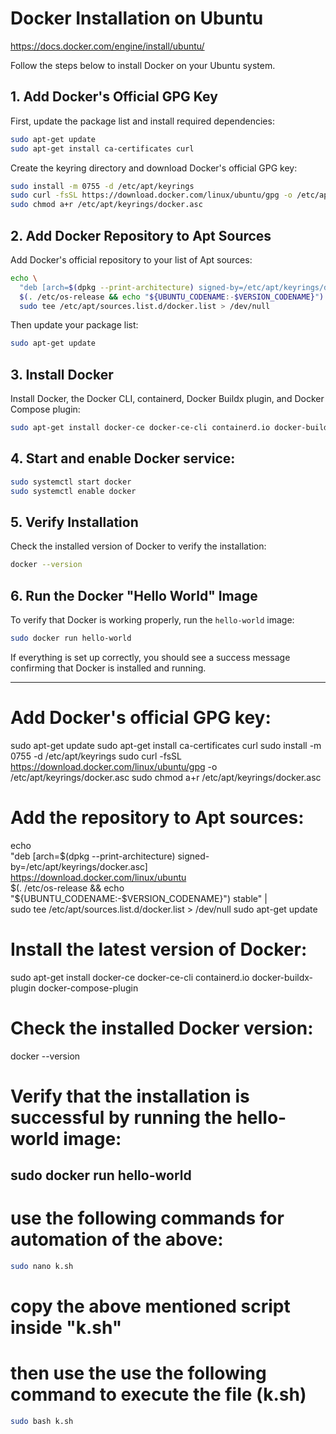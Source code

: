 # Docker Installation on Ubuntu

https://docs.docker.com/engine/install/ubuntu/

Follow the steps below to install Docker on your Ubuntu system.

## 1. Add Docker's Official GPG Key

First, update the package list and install required dependencies:

```bash
sudo apt-get update
sudo apt-get install ca-certificates curl
```

Create the keyring directory and download Docker's official GPG key:

```bash
sudo install -m 0755 -d /etc/apt/keyrings
sudo curl -fsSL https://download.docker.com/linux/ubuntu/gpg -o /etc/apt/keyrings/docker.asc
sudo chmod a+r /etc/apt/keyrings/docker.asc
```

## 2. Add Docker Repository to Apt Sources

Add Docker's official repository to your list of Apt sources:

```bash
echo \
  "deb [arch=$(dpkg --print-architecture) signed-by=/etc/apt/keyrings/docker.asc] https://download.docker.com/linux/ubuntu \
  $(. /etc/os-release && echo "${UBUNTU_CODENAME:-$VERSION_CODENAME}") stable" | \
  sudo tee /etc/apt/sources.list.d/docker.list > /dev/null
```

Then update your package list:

```bash
sudo apt-get update
```

## 3. Install Docker

Install Docker, the Docker CLI, containerd, Docker Buildx plugin, and Docker Compose plugin:

```bash
sudo apt-get install docker-ce docker-ce-cli containerd.io docker-buildx-plugin docker-compose-plugin
```
## 4. Start and enable Docker service:
```bash
sudo systemctl start docker
sudo systemctl enable docker
```

## 5. Verify Installation

Check the installed version of Docker to verify the installation:

```bash
docker --version
```

## 6. Run the Docker "Hello World" Image

To verify that Docker is working properly, run the `hello-world` image:

```bash
sudo docker run hello-world
```

If everything is set up correctly, you should see a success message confirming that Docker is installed and running.

---
# Add Docker's official GPG key:
sudo apt-get update
sudo apt-get install ca-certificates curl
sudo install -m 0755 -d /etc/apt/keyrings
sudo curl -fsSL https://download.docker.com/linux/ubuntu/gpg -o /etc/apt/keyrings/docker.asc
sudo chmod a+r /etc/apt/keyrings/docker.asc

# Add the repository to Apt sources:
echo \
  "deb [arch=$(dpkg --print-architecture) signed-by=/etc/apt/keyrings/docker.asc] https://download.docker.com/linux/ubuntu \
  $(. /etc/os-release && echo "${UBUNTU_CODENAME:-$VERSION_CODENAME}") stable" | \
  sudo tee /etc/apt/sources.list.d/docker.list > /dev/null
sudo apt-get update

# Install the latest version of Docker:
sudo apt-get install docker-ce docker-ce-cli containerd.io docker-buildx-plugin docker-compose-plugin

# Check the installed Docker version:
docker --version

# Verify that the installation is successful by running the hello-world image:
sudo docker run hello-world
--- 
# use the following commands for automation of the above:
```bash
sudo nano k.sh
```
# copy the above mentioned script inside "k.sh"

# then use the use the following command to execute the file (k.sh)
```bash
sudo bash k.sh
```
